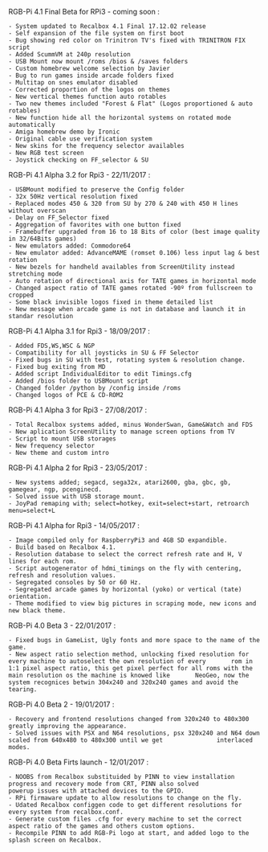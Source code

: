 RGB-Pi 4.1 Final Beta for RPi3 - coming soon :

    - System updated to Recalbox 4.1 Final 17.12.02 release
    - Self expansion of the file system on first boot
    - Bug showing red color on Trinitron TV's fixed with TRINITRON FIX script
    - Added ScummVM at 240p resolution
    - USB Mount now mount /roms /bios & /saves folders
    - Custom homebrew welcome selection by Javier
    - Bug to run games inside arcade folders fixed
    - Multitap on snes emulator disabled
    - Corrected proportion of the logos on themes
    - New vertical themes function auto rotables
    - Two new themes included "Forest & Flat" (Logos proportioned & auto rotables)
    - New function hide all the horizontal systems on rotated mode automatically
    - Amiga homebrew demo by Ironic
    - Original cable use verification system
    - New skins for the frequency selector availables
    - New RGB test screen
    - Joystick checking on FF_selector & SU

RGB-Pi 4.1 Alpha 3.2 for Rpi3 - 22/11/2017 :

    - USBMount modified to preserve the Config folder
    - 32x 50Hz vertical resolution fixed
    - Replaced modes 450 & 320 from SU by 270 & 240 with 450 H lines without overscan
    - Delay on FF_Selector fixed
    - Aggregation of favorites with one button fixed
    - Framebuffer upgraded from 16 to 18 Bits of color (best image quality in 32/64Bits games)
    - New emulators added: Commodore64
    - New emulator added: AdvanceMAME (romset 0.106) less input lag & best rotation
    - New bezels for handheld availables from ScreenUtility instead stretching mode
    - Auto rotation of directional axis for TATE games in horizontal mode
    - Changed aspect ratio of TATE games rotated -90º from fullscreen to cropped
    - Some black invisible logos fixed in theme detailed list
    - New message when arcade game is not in database and launch it in standar resolution

RGB-Pi 4.1 Alpha 3.1 for Rpi3 - 18/09/2017 :

    - Added FDS,WS,WSC & NGP
    - Compatibility for all joysticks in SU & FF Selector
    - Fixed bugs in SU with test, rotating system & resolution change.
    - Fixed bug exiting from MD
    - Added script IndividualEditor to edit Timings.cfg
    - Added /bios folder to USBMount script
    - Changed folder /python by /config inside /roms
    - Changed logos of PCE & CD-ROM2

RGB-Pi 4.1 Alpha 3 for Rpi3 - 27/08/2017 :

    - Total Recalbox systems added, minus WonderSwan, Game&Watch and FDS
    - New aplication ScreenUtility to manage screen options from TV
    - Script to mount USB storages
    - New frequency selector
    - New theme and custom intro
    
RGB-Pi 4.1 Alpha 2 for Rpi3 - 23/05/2017 :

    - New systems added; segacd, sega32x, atari2600, gba, gbc, gb, gamegear, ngp, pcenginecd.
    - Solved issue with USB storage mount.
    - JoyPad remaping with; select=hotkey, exit=select+start, retroarch menu=select+L

RGB-Pi 4.1 Alpha for Rpi3 - 14/05/2017 :

    - Image compiled only for RaspberryPi3 and 4GB SD expandible.
    - Build based on Recalbox 4.1.
    - Resolution database to select the correct refresh rate and H, V lines for each rom.
    - Script autogenerator of hdmi_timings on the fly with centering, refresh and resolution values.
    - Segregated consoles by 50 or 60 Hz.
    - Segregated arcade games by horizontal (yoko) or vertical (tate) orientation.
    - Theme modified to view big pictures in scraping mode, new icons and new black theme.
    
RGB-Pi 4.0 Beta 3 - 22/01/2017 :

    - Fixed bugs in GameList, Ugly fonts and more space to the name of the game.
    - New aspect ratio selection method, unlocking fixed resolution for every machine to autoselect the own resolution of every       rom in 1:1 pixel aspect ratio, this get pixel perfect for all roms with the main resolution os the machine is knowed like       NeoGeo, now the system recognices betwin 304x240 and 320x240 games and avoid the tearing.

RGB-Pi 4.0 Beta 2 - 19/01/2017 :

    - Recovery and frontend resolutions changed from 320x240 to 480x300 greatly improving the appearance.
    - Solved issues with PSX and N64 resolutions, psx 320x240 and N64 down scaled from 640x480 to 480x300 until we get               interlaced modes.

RGB-Pi 4.0 Beta Firts launch - 12/01/2017 :

    - NOOBS from Recalbox substituided by PINN to view installation progress and recovery mode from CRT, PINN also solved             powerup issues with attached devices to the GPIO.
    - RPi firmaware update to allow resolutions to change on the fly.
    - Udated Recalbox configgen code to get different resolutions for every system from recalbox.conf.
    - Generate custom files .cfg for every machine to set the correct aspect ratio of the games and others custom options.
    - Recompile PINN to add RGB-Pi logo at start, and added logo to the splash screen on Recalbox.
